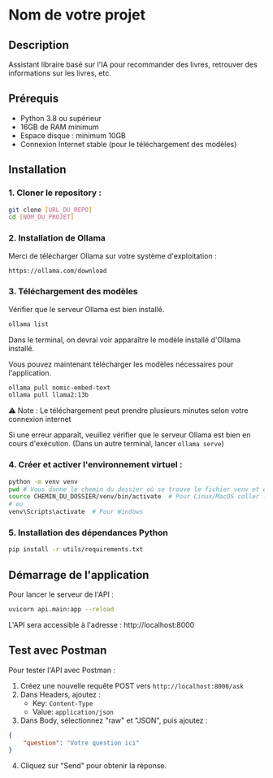 # Nom de votre projet

## Description
Assistant libraire basé sur l'IA pour recommander des livres, retrouver des informations sur les livres, etc.

## Prérequis
- Python 3.8 ou supérieur
- 16GB de RAM minimum
- Espace disque : minimum 10GB
- Connexion Internet stable (pour le téléchargement des modèles)

## Installation

### 1. Cloner le repository :
```bash
git clone [URL_DU_REPO]
cd [NOM_DU_PROJET]
```

### 2. Installation de Ollama

Merci de télécharger Ollama sur votre système d'exploitation :

```bash
https://ollama.com/download
```

### 3. Téléchargement des modèles

Vérifier que le serveur Ollama est bien installé.
```bash
ollama list
```
Dans le terminal, on devrai voir apparaître le modèle installé d'Ollama installé.

Vous pouvez maintenant télécharger les modèles nécessaires pour l'application.
```bash
ollama pull nomic-embed-text
ollama pull llama2:13b
```
⚠️ Note : Le téléchargement peut prendre plusieurs minutes selon votre connexion internet

Si une erreur apparaît, veuillez vérifier que le serveur Ollama est bien en cours d'exécution. (Dans un autre terminal, lancer `ollama serve`)

### 4. Créer et activer l'environnement virtuel :
```bash
python -m venv venv
pwd # Vous donne le chemin du dossier où se trouve le fichier venv et qu'il faut copier
source CHEMIN_DU_DOSSIER/venv/bin/activate  # Pour Linux/MacOS coller le chemin dans le terminal et terminer par `/venv/bin/activate`
# ou
venv\Scripts\activate  # Pour Windows
```

### 5. Installation des dépendances Python
```bash
pip install -r utils/requirements.txt
```

## Démarrage de l'application

Pour lancer le serveur de l'API :
```bash
uvicorn api.main:app --reload
```

L'API sera accessible à l'adresse : http://localhost:8000

## Test avec Postman

Pour tester l'API avec Postman :

1. Créez une nouvelle requête POST vers `http://localhost:8000/ask`
2. Dans Headers, ajoutez :
   - Key: `Content-Type`
   - Value: `application/json`
3. Dans Body, sélectionnez "raw" et "JSON", puis ajoutez :
```json
{
    "question": "Votre question ici"
}
```
4. Cliquez sur "Send" pour obtenir la réponse.

